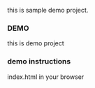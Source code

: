 this is sample demo project.

 ### DEMO 

this is demo project

### demo instructions

index.html in your browser


